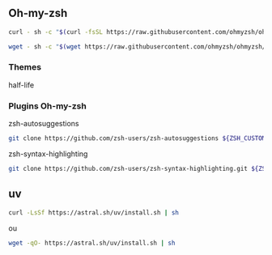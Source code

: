 ## Oh-my-zsh
```bash
curl - sh -c "$(curl -fsSL https://raw.githubusercontent.com/ohmyzsh/ohmyzsh/master/tools/install.sh)"
```

```bash
wget - sh -c "$(wget https://raw.githubusercontent.com/ohmyzsh/ohmyzsh/master/tools/install.sh -O -)"
```

### Themes
half-life

### Plugins Oh-my-zsh
zsh-autosuggestions
```bash
git clone https://github.com/zsh-users/zsh-autosuggestions ${ZSH_CUSTOM:-~/.oh-my-zsh/custom}/plugins/zsh-autosuggestions
```

zsh-syntax-highlighting
```bash
git clone https://github.com/zsh-users/zsh-syntax-highlighting.git ${ZSH_CUSTOM:-~/.oh-my-zsh/custom}/plugins/zsh-syntax-highlighting
```
## uv
```bash
curl -LsSf https://astral.sh/uv/install.sh | sh
``` 
ou
```bash
wget -qO- https://astral.sh/uv/install.sh | sh
```